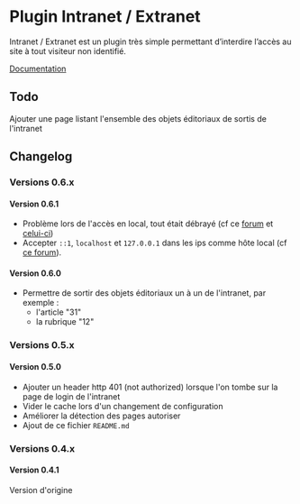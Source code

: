 # Plugin Intranet / Extranet

Intranet / Extranet est un plugin très simple permettant d’interdire l’accès au site à tout visiteur non identifié.

[Documentation](http://contrib.spip.net/Intranet-Extranet-4388)

## Todo

Ajouter une page listant l'ensemble des objets éditoriaux de sortis de l'intranet

## Changelog

### Versions 0.6.x

#### Version 0.6.1

* Problème lors de l'accès en local, tout était débrayé (cf ce [forum](http://contrib.spip.net/Intranet-Extranet-4388#forum487356) et [celui-ci](http://contrib.spip.net/Intranet-Extranet-4388#forum487794))
* Accepter `::1`, `localhost` et `127.0.0.1` dans les ips comme hôte local (cf [ce forum](https://contrib.spip.net/Intranet-Extranet-4388#forum477511)).

#### Version 0.6.0

* Permettre de sortir des objets éditoriaux un à un de l'intranet, par exemple :
  * l'article "31"
  * la rubrique "12"

### Versions 0.5.x

#### Version 0.5.0

* Ajouter un header http 401 (not authorized) lorsque l'on tombe sur la page de login de l'intranet
* Vider le cache lors d'un changement de configuration
* Améliorer la détection des pages autoriser
* Ajout de ce fichier `README.md`

### Versions 0.4.x

#### Version 0.4.1

Version d'origine